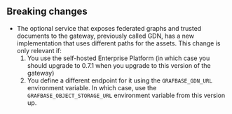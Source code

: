 ## Breaking changes

- The optional service that exposes federated graphs and trusted documents to the gateway, previously called GDN, has a new implementation that uses different paths for the assets. This change is only relevant if:
  1. You use the self-hosted Enterprise Platform (in which case you should upgrade to 0.7.1 when you upgrade to this version of the gateway)
  1. You define a different endpoint for it using the `GRAFBASE_GDN_URL` environment variable. In which case, use the `GRAFBASE_OBJECT_STORAGE_URL` environment variable from this version up.
